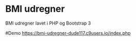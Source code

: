 # BMI udregner
BMI udregner lavet i PHP og Bootstrap 3

#Demo
https://bmi-udregner-dude117.c9users.io/index.php
